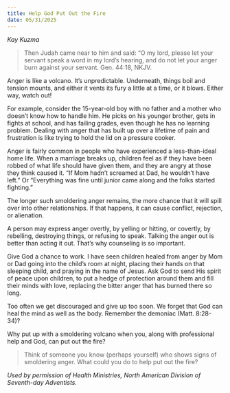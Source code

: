 ```yaml
---
title: Help God Put Out the Fire
date: 05/31/2025
---
```


_Kay Kuzma_

> <p></p>
> Then Judah came near to him and said: “O my lord, please let your servant speak a word in my lord’s hearing, and do not let your anger burn against your servant. Gen. 44:18, NKJV.

Anger is like a volcano. It’s unpredictable. Underneath, things boil and tension mounts, and either it vents its fury a little at a time, or it blows. Either way, watch out!

For example, consider the 15-year-old boy with no father and a mother who doesn’t know how to handle him. He picks on his younger brother, gets in fights at school, and has failing grades, even though he has no learning problem. Dealing with anger that has built up over a lifetime of pain and frustration is like trying to hold the lid on a pressure cooker.

Anger is fairly common in people who have experienced a less-than-ideal home life. When a marriage breaks up, children feel as if they have been robbed of what life should have given them, and they are angry at those they think caused it. “If Mom hadn’t screamed at Dad, he wouldn’t have left.” Or “Everything was fine until junior came along and the folks started fighting.”

The longer such smoldering anger remains, the more chance that it will spill over into other relationships. If that happens, it can cause conflict, rejection, or alienation.

A person may express anger overtly, by yelling or hitting, or covertly, by rebelling, destroying things, or refusing to speak. Talking the anger out is better than acting it out. That’s why counseling is so important.

Give God a chance to work. I have seen children healed from anger by Mom or Dad going into the child’s room at night, placing their hands on that sleeping child, and praying in the name of Jesus. Ask God to send His spirit of peace upon children, to put a hedge of protection around them and fill their minds with love, replacing the bitter anger that has burned there so long.

Too often we get discouraged and give up too soon. We forget that God can heal the mind as well as the body. Remember the demoniac (Matt. 8:28-34)?

Why put up with a smoldering volcano when you, along with professional help and God, can put out the fire?

> <callout></callout>
> Think of someone you know (perhaps yourself) who shows signs of smoldering anger. What could you do to help put out the fire?

_Used by permission of Health Ministries, North American Division of Seventh-day Adventists._